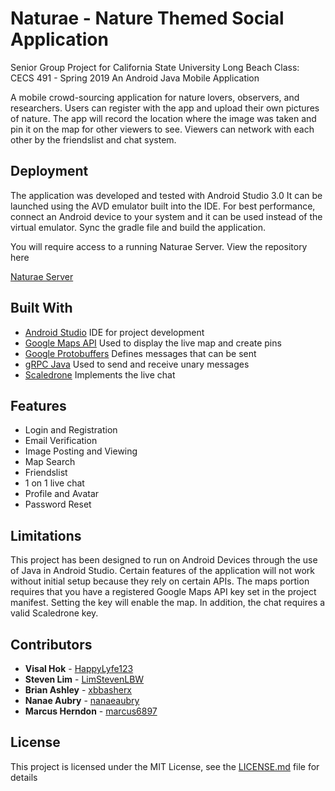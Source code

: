 # Naturae - Nature Themed Social Application

Senior Group Project for California State University Long Beach
Class: CECS 491 - Spring 2019
An Android Java Mobile Application

A mobile crowd-sourcing application for nature lovers, observers, and researchers. Users can register with the app
and upload their own pictures of nature. The app will record the location where the image was taken and pin it on
the map for other viewers to see. Viewers can network with each other by the friendslist and chat system.

## Deployment
The application was developed and tested with Android Studio 3.0
It can be launched using the AVD emulator built into the IDE. For best performance, connect 
an Android device to your system and it can be used instead of the virtual emulator.
Sync the gradle file and build the application.  

You will require access to a running Naturae Server. View the repository here 
 
[Naturae Server](https://github.com/HappyLyfe123/Naturae_Server)

## Built With
* [Android Studio](https://developer.android.com/studio) IDE for project development
* [Google Maps API](https://developers.google.com/maps/documentation/) Used to display the live map and create pins
* [Google Protobuffers](https://github.com/protocolbuffers/protobuf) Defines messages that can be sent
* [gRPC Java](https://github.com/grpc/grpc-java) Used to send and receive unary messages
* [Scaledrone](https://www.scaledrone.com/) Implements the live chat

## Features
* Login and Registration
* Email Verification
* Image Posting and Viewing
* Map Search
* Friendslist 
* 1 on 1 live chat
* Profile and Avatar
* Password Reset

## Limitations
This project has been designed to run on Android Devices through the use of
Java in Android Studio. Certain features of the application will not work without initial setup because they rely on certain APIs.
The maps portion requires that you have a registered Google Maps API key set in the project manifest. Setting the key will 
enable the map. In addition, the chat requires a valid Scaledrone key. 

## Contributors

* **Visal Hok** -  [HappyLyfe123](https://github.com/HappyLyfe123)
* **Steven Lim** - [LimStevenLBW](https://github.com/LimStevenLBW)
* **Brian Ashley** -  [xbbasherx](https://github.com/xbbasherx)
* **Nanae Aubry** - [nanaeaubry](https://github.com/nanaeaubry)
* **Marcus Herndon** - [marcus6897](https://github.com/marcus6897)

## License

This project is licensed under the MIT License, see the [LICENSE.md](LICENSE.md) file for details
